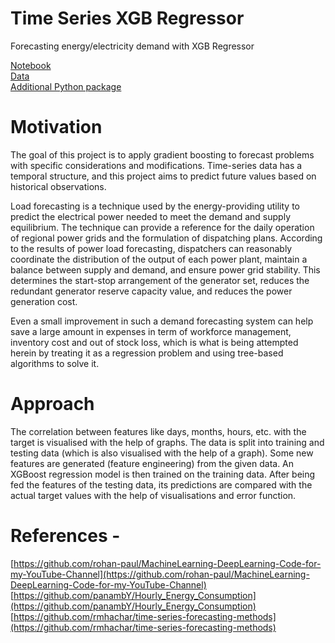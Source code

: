 # Time Series XGB Regressor
Forecasting energy/electricity demand with XGB Regressor  

[Notebook](https://github.com/sambuddharay/time-series-xgb-regressor/blob/main/Time_series_with_XGBoost.ipynb)  
[Data](https://github.com/sambuddharay/time-series-xgb-regressor/blob/main/PJME_hourly.csv)  
[Additional Python package](https://github.com/sambuddharay/time-series-xgb-regressor/blob/main/utils.py)

# Motivation
The goal of this project is to apply gradient boosting to forecast problems with specific considerations and modifications. Time-series data has a temporal structure, and this project aims to predict future values based on historical observations.

Load forecasting is a technique used by the energy-providing utility to predict the electrical power needed to meet the demand and supply equilibrium. The technique can provide a reference for the daily operation of regional power grids and the formulation of dispatching plans. According to the results of power load forecasting, dispatchers can reasonably coordinate the distribution of the output of each power plant, maintain a balance between supply and demand, and ensure power grid stability. This determines the start-stop arrangement of the generator set, reduces the redundant generator reserve capacity value, and reduces the power generation cost.

Even a small improvement in such a demand forecasting system can help save a large amount in expenses in term of workforce management, inventory cost and out of stock loss, which is what is being attempted herein by treating it as a regression problem and using tree-based algorithms to solve it.

# Approach
The correlation between features like days, months, hours, etc. with the target is visualised with the help of graphs. The data is split into training and testing data (which is also visualised with the help of a graph). Some new features are generated (feature engineering) from the given data. An XGBoost regression model is then trained on the training data. After being fed the features of the testing data, its predictions are compared with the actual target values with the help of visualisations and error function.

# References -
[https://github.com/rohan-paul/MachineLearning-DeepLearning-Code-for-my-YouTube-Channel](https://github.com/rohan-paul/MachineLearning-DeepLearning-Code-for-my-YouTube-Channel)
[https://github.com/panambY/Hourly_Energy_Consumption](https://github.com/panambY/Hourly_Energy_Consumption)  
[https://github.com/rmhachar/time-series-forecasting-methods](https://github.com/rmhachar/time-series-forecasting-methods)
